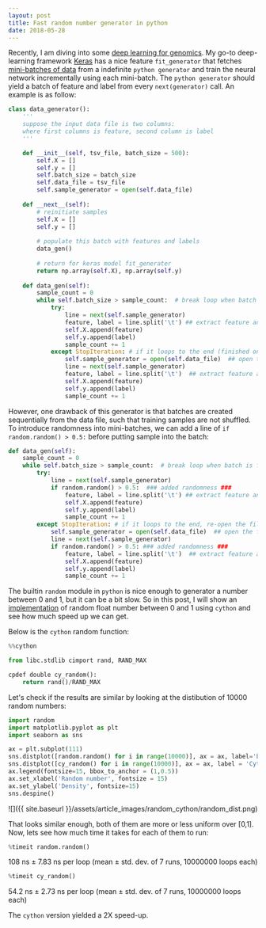 ```yaml
---
layout: post
title: Fast random number generator in python
date: 2018-05-28
---
```


Recently, I am diving into some [deep learning for genomics](https://gist.github.com/wckdouglas/a49a998b13b8bc4ffe2880cee6c738fb). My go-to deep-learning framework [Keras](http://keras.io) has a nice feature ```fit_generator``` that fetches [mini-batches of data](https://www.coursera.org/learn/deep-neural-network/lecture/lBXu8/understanding-mini-batch-gradient-descent) from a indefinite ```python generator``` and train the neural network incrementally using each mini-batch. The ```python generator``` should yield a batch of feature and label from every ```next(generator)``` call. An example is as follow:

```python
class data_generator():
    '''
    suppose the input data file is two columns:
    where first columns is feature, second column is label   
    '''

    def __init__(self, tsv_file, batch_size = 500):
        self.X = []
        self.y = []
        self.batch_size = batch_size
        self.data_file = tsv_file
        self.sample_generator = open(self.data_file)
        
    def __next__(self):
        # reinitiate samples
        self.X = []
        self.y = []
        
        # populate this batch with features and labels
        data_gen()
        
        # return for keras model fit_generater
        return np.array(self.X), np.array(self.y)
    
    def data_gen(self):
        sample_count = 0
        while self.batch_size > sample_count:  # break loop when batch is filled
            try:
                line = next(self.sample_generator)
                feature, label = line.split('\t') ## extract feature and labels from the two columns
                self.X.append(feature)
                self.y.append(label)
                sample_count += 1
            except StopIteration: # if it loops to the end (finished one epoch), re-open the file and loop again
                self.sample_generator = open(self.data_file)  ## open the file again
                line = next(self.sample_generator)
                feature, label = line.split('\t')  ## extract feature and labels from the two columns
                self.X.append(feature)
                self.y.append(label)
                sample_count += 1
```

However, one drawback of this generator is that batches are created sequentially from the data file, such that training samples are not shuffled. To introduce randomness into mini-batches, we can add a line of ```if random.random() > 0.5:``` before putting sample into the batch:

```python
def data_gen(self):
    sample_count = 0
    while self.batch_size > sample_count:  # break loop when batch is filled
        try:
            line = next(self.sample_generator)
            if random.random() > 0.5:  ### added randomness ###
                feature, label = line.split('\t') ## extract feature and labels from the two columns
                self.X.append(feature)
                self.y.append(label)
                sample_count += 1
        except StopIteration: # if it loops to the end, re-open the file and loop again
            self.sample_generator = open(self.data_file)  ## open the file again
            line = next(self.sample_generator)
            if random.random() > 0.5: ### added randomness ###
                feature, label = line.split('\t')  ## extract feature and labels from the two columns
                self.X.append(feature)
                self.y.append(label)
                sample_count += 1
```

The builtin ```random``` module in ```python``` is nice enough to generator a number between 0 and 1, but it can be a bit slow. So in this post, I will show an [implementation](https://stackoverflow.com/questions/16138090/correct-way-to-generate-random-numbers-in-cython?utm_medium=organic&utm_source=google_rich_qa&utm_campaign=google_rich_qa) of random float number between 0 and 1 using ```cython``` and see how much speed up we can get. 

Below is the ```cython``` random function:


```python
%%cython

from libc.stdlib cimport rand, RAND_MAX

cpdef double cy_random():
    return rand()/RAND_MAX
```

Let's check if the results are similar by looking at the distibution of 10000 random numbers:


```python
import random
import matplotlib.pyplot as plt
import seaborn as sns

ax = plt.subplot(111)
sns.distplot([random.random() for i in range(10000)], ax = ax, label='builtin')
sns.distplot([cy_random() for i in range(10000)], ax = ax, label = 'Cython')
ax.legend(fontsize=15, bbox_to_anchor = (1,0.5))
ax.set_xlabel('Random number', fontsize = 15)
ax.set_ylabel('Density', fontsize=15)
sns.despine()
```

![]({{ site.baseurl }}/assets/article_images/random_cython/random_dist.png)


That looks similar enough, both of them are more or less uniform over [0,1]. Now, lets see how much time it takes for each of them to run:


```python
%timeit random.random()
```

108 ns ± 7.83 ns per loop (mean ± std. dev. of 7 runs, 10000000 loops each)



```python
%timeit cy_random()
```

54.2 ns ± 2.73 ns per loop (mean ± std. dev. of 7 runs, 10000000 loops each)


The ```cython``` version yielded a 2X speed-up.

